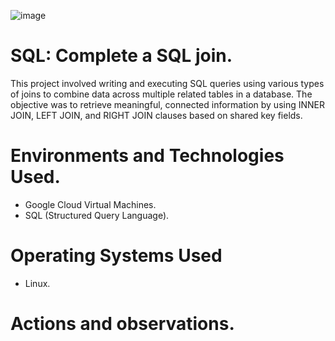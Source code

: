 ![image](https://github.com/user-attachments/assets/55c66eb5-ce90-4351-8fe4-4bdf843d3556)


# SQL: Complete a SQL join.
This project involved writing and executing SQL queries using various types of joins to combine data across multiple related tables in a database. The objective was to retrieve meaningful, connected information by using INNER JOIN, LEFT JOIN, and RIGHT JOIN clauses based on shared key fields.

# Environments and Technologies Used.
- Google Cloud Virtual Machines.
- SQL (Structured Query Language).

# Operating Systems Used </h2>
- Linux.

# Actions and observations.
